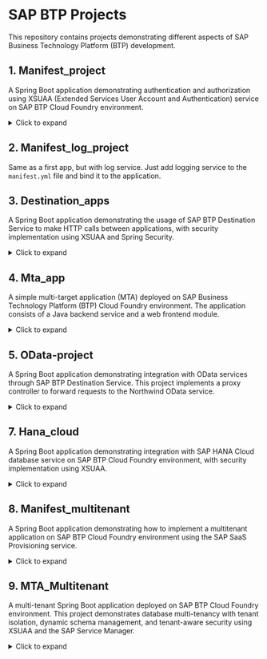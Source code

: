 # SAP BTP Projects

This repository contains projects demonstrating different aspects of SAP Business Technology Platform (BTP) development.

## 1. Manifest_project

A Spring Boot application demonstrating authentication and authorization using XSUAA (Extended Services User Account and Authentication) service on SAP BTP Cloud Foundry environment.

<details>
  <summary>Click to expand</summary>

### Technologies Used

- Java 21
- Spring Boot 3.4.4
- Spring Security
- SAP XSUAA Authentication
- SAP Cloud Platform Cloud Foundry
- Maven

### Project Structure

- `java-tutorial/` - Main application directory
  - `src/` - Source code
  - `web/` - Application router configuration
  - `manifest.yml` - Cloud Foundry deployment descriptor
  - `xs-security.json` - XSUAA service configuration

### How It Works

1. The application implements a simple "Hello World" REST service with OAuth 2.0 authentication
2. Uses XSUAA for authentication and authorization
3. Application Router (web folder) handles user authentication
4. Implements role-based access control using Spring Security
5. Requires "Display" scope for accessing endpoints

### How to Run

> Make sure you are in `java_tutorial` directory

1. Change `url` in `manifest.yml` to yours:
```yml
destinations: >
        [
          {
            "name":"helloworld",
            "url":"<- Change here ->,
            "forwardAuthToken": true
          }
        ]
```
2. Change `redirect-uris` in `xs-security.json` to yours:
```JSON
"oauth2-configuration": {
        "redirect-uris": [
            "<- Change here ->"
    ]
  }
```

3. Build the application:

```bash
mvn clean install
```
4. Install `approuter` package in web directory:

```bash
cd web
npm install @sap/approuter --save
```

5. Deploy to SAP BTP Cloud Foundry:

> Make sure you always run cf push in the folder where the `manifest.yml` file is located.

```bash
cf push
```

6. Create XSUAA service instance:

```bash
cf create-service xsuaa application javauaa -c xs-security.json
```

7. Bind the service:

```bash
cf bind-service helloworld javauaa
cf bind-service web javauaa
```
8. Assign Roles to a User in SAP BTP Cockpit:

9. Access the application through the App Router URL provided after deployment:

### Security

- Authentication is handled by XSUAA service
- Application uses stateless session management
- JWT tokens are used for authorization
- Role templates defined in `xs-security.json`
- Protected endpoints require specific scopes

### Tutorial
<details>
  <summary>Click to Step-by-step tutorial</summary>

1. Create two basic Spring Boot project

2.  Configure Spring Boot

- Edit `pom.xml` to include Spring Boot dependencies

3. Create a Simple Controller

4.  Set Up the Web Frontend

-  Create web directory and initialize npm
```bash

mkdir -p web
cd web
npm init -y
npm install express @sap/approuter

# Create package.json
cat > package.json << EOF
{
  "name": "web",
  "version": "1.0.0",
  "description": "Web frontend for HelloWorld app",
  "main": "index.js",
  "scripts": {
    "start": "node node_modules/@sap/approuter/approuter.js"
  },
  "dependencies": {
    "@sap/approuter": "^10.0.0",
    "express": "^4.17.1"
  }
}
EOF
cd ..
```

5. Configure Security and Routing
Create security configuration with basic scopes, roles and role collections in `xs-security.json`:
> Also you can create role collections in SAP BTP cockpit
```bash
cat > xs-security.json << EOF
{
  "xsappname" : "helloworld",
  "tenant-mode" : "dedicated",
  "scopes": [
    {
      "name": "\$XSAPPNAME.Display",
      "description": "Display content"
    }
  ],
  "role-templates": [
    {
      "name": "Viewer",
      "description": "View content",
      "scope-references": [
        "\$XSAPPNAME.Display"
      ]
    }
  ],
  "role-collections": [
    {
      "name": "Viewer",
      "role-template-references": [
        "\$XSAPPNAME.Viewer"
      ]
    }
  ],
  "oauth2-configuration": {
    "redirect-uris": [
      "https://*.cfapps.us10-001.hana.ondemand.com/**"
    ]
  }
}
EOF
``` 
6.  Configure Routing

```
cat > web/xs-app.json << EOF
{
  "authenticationMethod": "route",
  "routes": [
    {
      "source": "^/helloworld/(.*)$",
      "target": "\$1",
      "destination": "helloworld",
      "authenticationType": "xsuaa",
      "csrfProtection": false
    }
  ]
}
EOF
```

7.  Create Cloud Foundry Deployment Manifest

```bash
cat > manifest.yml << EOF
applications:
  - name: helloworld
    random-route: true
    path: ./target/java-tutorial-0.0.1-SNAPSHOT.jar
    memory: 1024M
    buildpacks:
      - sap_java_buildpack_jakarta
    env:
      TARGET_RUNTIME: tomcat
      JBP_CONFIG_COMPONENTS: "jres: ['com.sap.xs.java.buildpack.jdk.SAPMachineJDK']"
      JBP_CONFIG_SAP_MACHINE_JDK : "{ version: 21.+ }"
    services:
      - javauaa
  - name: web
    random-route: true
    path: web
    memory: 1024M
    env:
      destinations: >
        [
          {
            "name":"helloworld",
            "url":"https://helloworld-reliable-echidna-ln.cfapps.us10-001.hana.ondemand.com/",
            "forwardAuthToken": true
          }
        ]
    services:
      - javauaa
EOF
```

8. Create and bind services

```bash
# Create XSUAA Service
cf create-service xsuaa application javauaa -c xs-security.json
```
9. Build and Deploy
```bash
# Build the Java backend
mvn clean package
# Deploy both applications
cf push
```
10.  Update Destination URL

After deployment, update the destination URL in the manifest.yml file with the actual URL of your helloworld application, then redeploy the web app

11. Access the Application

Access your application at the route displayed in the CF push output.

</details>

</details>

## 2. Manifest_log_project
Same as a first app, but with log service. Just add logging service to the `manifest.yml` file and bind it to the application.
## 3. Destination_apps

A Spring Boot application demonstrating the usage of SAP BTP Destination Service to make HTTP calls between applications, with security implementation using XSUAA and Spring Security.

<details>
  <summary>Click to expand</summary>

### Technologies Used

- Java 21
- Spring Boot 3.4.4
- Spring Security
- SAP Cloud SDK
- SAP BTP Destination Service
- XSUAA Authentication
- Maven

### Project Structure

- `java-tutorial/` - Main application directory (uses XSUAA)
  - `src/` 
    - `MainService.java` - Service for handling destination calls
    - `MainController.java` - Secured REST endpoints
  - `manifest.yml` - Cloud Foundry deployment descriptor
  - `xs-security.json` - XSUAA service configuration

- `example/` - Main application directory (uses Spring Security)
  - `src/` 
    - `MainController.java` - Secured REST endpoints
  - `manifest.yml` - Cloud Foundry deployment descriptor
  - `.env` - stores environmental variables

### Security Implementation

- Uses XSUAA for authentication and authorization
- Spring Security configuration for endpoint protection
- Token-based authentication with JWT
- Secure communication between applications

### How to Run
1. Configure `example/.env` using `example/.env.template`:
```bash
cp .env.example .env
nano .env # or you can use text editor

# After that just set enviromantal variables
```
2. Create required services:
```bash
cf create-service xsuaa application javauaa -c xs-security.json
cf create-service destination lite destination-service
```

3. Configure destination in SAP BTP Cockpit:
   - Name: destination-unsecured-app
   - URL: Your target application URL
   - Authentication: BasicAuthentication (for this example)

4. Build the application(both of them):
```bash
mvn clean install
```

5. Deploy to SAP BTP Cloud Foundry(both of them):
```bash
cf push
```

5. Bind the services:
```bash
cf bind-service helloworld destination-service
cf bind-service helloworld javauaa
```

### Key Features

- Integration with SAP BTP Destination Service
- Secured endpoints using Spring Security and XSUAA
- Support for HTTP destinations
- Automatic handling of destination configurations
- Error handling for destination calls

### Configuration

Example destination configuration in `manifest.yml`:
```yaml
services:
  - destination-service
  - javauaa
env:
  destinations: >
    [
      {
        "name":"helloworld",
        "url":"https://your-app-url",
        "forwardAuthToken": true
      }
    ]
```

To access the application:
1. Assign appropriate roles in SAP BTP Cockpit
2. Use the application router URL
3. Authenticate with your SAP BTP credentials

### Tutorial
<details>
  <summary>Click to expand step-by-step tutorial</summary>


1. Create a two Spring Boot Applications

```bash
mvn archetype:generate \
    -DgroupId=com.example.java.tutorial \
    -DartifactId=helloworld \
    -DarchetypeArtifactId=maven-archetype-quickstart \
    -DarchetypeVersion=1.4 \
    -DinteractiveMode=false

cd helloworld
# do the same, but change name
```
2. Add simple endpoint which returns String in second application
3. Configure Spring Boot Parent and Dependencies

Update your `pom.xml` to include Spring Boot parent and necessary dependencies:

```xml
 
        <!-- SAP Cloud SDK -->
        <dependency>
            <groupId>com.sap.cloud.sdk</groupId>
            <artifactId>sdk-core</artifactId>
            <version>${cloud.sdk.version}</version>
        </dependency>
        
        <!-- XSUAA -->
        <dependency>
            <groupId>com.sap.cloud.security.xsuaa</groupId>
            <artifactId>xsuaa-spring-boot-starter</artifactId>
            <version>2.13.0</version>
        </dependency>
        
 ```

4. Create the Application Structure

```bash
# Create package structure
mkdir -p src/main/java/com/example/java/tutorial
mkdir -p src/main/resources
mkdir -p src/test/resources
mkdir -p web

# Create test properties file
echo "spring.security.user.name=admin" > src/test/resources/application-test.properties
echo "spring.security.user.password=admin" >> src/test/resources/application-test.properties
```

5. Create the DestinationService Class
> You can use this snippet
```java
        HttpDestination destination = DestinationAccessor.getLoader().tryGetDestination(DESTINATION_NAME)
                .get().asHttp();
        HttpClient client = HttpClientAccessor.getHttpClient(destination);
        HttpGet httpGet = new HttpGet(REL_URL);
        HttpResponse httpResponse = null;
        String responseString = "";
        try {
            httpResponse = client.execute(httpGet);
            responseString = IOUtils.toString(httpResponse.getEntity().getContent(), StandardCharsets.UTF_8);
        } catch (IOException e) {
            throw new RuntimeException(e);
        }

        return responseString;
    }
```

6. Create the DestinationController Class
> You can use this snippet
```java
    @GetMapping
    @PreAuthorize("hasRole('Viewer') or hasAuthority('Display')")
    public ResponseEntity<String> readAnotherAppData() {
    // Call the service to fetch data and return the response
    return ResponseEntity.ok(service.getAnotherAppData());
}
```

7. Create the xs-app.json File for App Router
```bash
cat > web/xs-app.json << 'EOF'
{
  "authenticationMethod": "route",
  "routes": [
    {
      "source": "^/helloworld/(.*)$",
      "target": "$1",
      "destination": "helloworld",
      "authenticationType": "xsuaa",
      "csrfProtection": false
    }
  ]
}
EOF
```

8. Set Up the Node.js App Router
```bash
# Navigate to the web directory
cd web

# Initialize package.json
npm init -y

# Install required dependencies
npm install @sap/approuter --save

# Create start script in package.json
cat > package.json << 'EOF'
{
  "name": "approuter",
  "version": "1.0.0",
  "description": "App Router for SAP BTP Application",
  "main": "index.js",
  "scripts": {
    "start": "node node_modules/@sap/approuter/approuter.js"
  },
  "dependencies": {
    "@sap/approuter": "^11.0.0"
  }
}
EOF

# Return to the project root
cd ..
```

9. Create SAP BTP Deployment Files

- Create manifest.yml
-  Create XSUAA service configuration

10. Build and Deploy the Application

```bash
# Build the Java application
mvn clean package
# Create XSUAA service
cf create-service xsuaa application xsuaa-service -c xs-security.json

# Deploy the applications
cf push
```
</details>
</details>

## 4. Mta_app

A simple multi-target application (MTA) deployed on SAP Business Technology Platform (BTP) Cloud Foundry environment. The application consists of a Java backend service and a web frontend module.

<details>
  <summary>Click to expand</summary>


### Project Structure

```
java-tutorial/
├── web/                  # Web frontend module
│   ├── xs-app.json      # Application router configuration
│   └── ...
├── src/                  # Java backend sources
├── mta.yaml             # MTA deployment descriptor
├── xs-security.json     # Security configuration
└── manifest.yml         # Cloud Foundry manifest
```

### Components

- **Java Backend Module (helloworld)**
  - Built with Java and Tomcat
  - Uses SAP Java Buildpack Jakarta
  - JDK Version: 21+
  - Memory allocation: 1024MB

- **Web Frontend Module (web)**
  - Application Router
  - Handles authentication and routing
  - Routes requests to the Java backend

### Prerequisites

1. SAP BTP Cloud Foundry Environment account
2. Cloud Foundry CLI installed
3. MultiApps CF CLI Plugin installed
4. Java JDK 21 or higher
5. Maven
6. Node.js and npm

### Required Services

- XSUAA Service (Authentication & Authorization)
- Application Logging Service

### Configuration

#### Security
The application uses XSUAA for authentication with the following configuration:
- Application name: helloworld
- Tenant mode: dedicated
- Scope: $XSAPPNAME.Display
- Role: Viewer


### Building and Deployment
1. Change routing url:
```yml
properties:
          name: helloworld
          url: <- Change here ->
          forwardAuthToken: true
```
2. Build the MTA archive:
```bash
mbt build
```

3. Deploy to Cloud Foundry:
```bash
cf deploy mta_archives/helloworld-app_0.0.1.mtar
```

### Troubleshooting

If you encounter deployment issues:

1. Check the application logs:
```bash
cf logs helloworld --recent
```

2. Verify service bindings:
```bash
cf services
```

3. Ensure all required services are created and bound:
```bash
cf create-service xsuaa application javauaa
cf create-service application-logs lite app-logging-service
```

### Tutorial
<details>
  <summary>Click to expand step-by-step tutorial</summary>

1. Copy first project 
```bash
cp -r 1.Manifest_project/java-tutorial 4.Mta_app/java-tutorial
```
2. Create mta.yaml
> This file describes deployment of app and all used applications, services


3. Deploy to SAP BTP platform
```bash
mbt build -t gen --mtar mta.mtar
cf deploy gen/mta.mtar --abort-on-error --delete-services
# flag --abort-on-error stoped application deployment if any error occured
# flag --delete-service deletes all services and creates new ones 
```

The application will be accessible at: `https://<app-host>.cfapps.eu10.hana.ondemand.com/helloworld/`

</details>
</details>

## 5. OData-project
A Spring Boot application demonstrating integration with OData services through SAP BTP Destination Service. This project implements a proxy controller to forward requests to the Northwind OData service.

<details>
  <summary>Click to expand</summary>

### Technologies Used

- Java 21
- Spring Boot 3.4.4
- SAP Cloud SDK
- SAP BTP Destination Service
- OData V4
- Lombok
- Maven

### Project Structure

- `odata-explore/` - Main application directory
  - `src/main/java/com/example/odata_explore/`
    - `ProxyController.java` - REST controller handling incoming requests
    - `DestinationService.java` - Service managing destination connections
  - `manifest.yml` - Cloud Foundry deployment descriptor

### Components

#### ProxyController
- Handles all incoming HTTP GET requests
- Forwards requests to the configured OData service
- Supports query parameters

#### DestinationService
- Manages connection to Northwind OData service
- Handles request transformation and routing
- Implements error handling

### Configuration

1. Configure Destination in SAP BTP Cockpit:
   - Name: `Northwind`
   - URL: OData service URL
   - Authentication: NoAuthentication
   - ProxyType: Internet

2. Required services:
```yaml
services:
  - destination-service
```

### How to run 
1. Create destination service:
```bash
cf create-service destination lite destination-service
```
2. Configure Northwind destination in SAP BTP Cockpit
3. Build the application
```bash
mvn clean install
```
4. Deploy to Cloud Foundry
```bash
cf push
```
5. Bind the service:
```bash
cf bind-service odata-explore destination-service
```
### Usage Example
Access OData endpoints through the proxy:
1. Get all Categories:
```http
https://<-your adress->/Categories
```

2. Get specific Product:
```http
https://<-your adress->/Products(1)
```
3. Query with filters
```http
https://<-your adress->/Products?$filter=Price gt 20
```

### Tutorial
<details>
  <summary>Click to expand step-by-step tutorial</summary>

1. Create Spring Boot project

```bash
mkdir odata-explore
cd odata-explore
```

Generate a Spring Boot project using Spring Initialzr:

```bash
curl https://start.spring.io/starter.tgz -d type=maven-project \
-d language=java -d bootVersion=3.2.0 -d baseDir=. \
-d groupId=com.example.odata.explore -d artifactId=odata-explore \
-d name=odata-explore -d packageName=com.example.odata.explore \
-d dependencies=web,lombok -d javaVersion=21 | tar -xzvf -
```

2. Create service interface

Create directory structure:

```bash
mkdir -p src/main/java/com/example/odata/explore/service
```

Create `src/main/java/com/example/odata/explore/service/DestinationService.java`:

```java
public interface DestinationService {
    String getData(HttpServletRequest request, Map<String, String> allParams);
}
```

3. Create controller

Create directory:

```bash
mkdir -p src/main/java/com/example/odata/explore/controller
```

Create `src/main/java/com/example/odata/explore/controller/ProxyController.java`:

```java

    @GetMapping("/**")
    public ResponseEntity<String> getData(HttpServletRequest request, @RequestParam Map<String, String> allParams) {
        return ResponseEntity.ok(destinationService.getData(request, allParams));
    }
}
```

4. Implement service class

Create a service implementation class (you'll need to implement the `getData` method based on your specific requirements):

```bash
touch src/main/java/com/example/odata/explore/service/DestinationServiceImpl.java
```

5. Update pom.xml

Add SAP Cloud SDK dependencies to your `pom.xml`:

```bash
# Edit pom.xml to add SAP Cloud SDK dependencies for connectivity
```

6. Create Cloud Foundry manifest

Create `manifest.yaml` in the root directory:

```yaml
applications:
  - name: o-data-app
    random-route: true
    path: ./target/odata-explore-0.0.1-SNAPSHOT.jar
    memory: 1024M
    buildpacks:
      - sap_java_buildpack_jakarta
    env:
      TARGET_RUNTIME: tomcat
      JBP_CONFIG_COMPONENTS: "jres: ['com.sap.xs.java.buildpack.jdk.SAPMachineJDK']"
      JBP_CONFIG_SAP_MACHINE_JDK : "{ version: 21.+ }"
    services:
      - app-logging-service
      - destination-service
```

7. Build the application

```bash
mvn clean package
```

8. Create services and deploy to SAP BTP platform

```bash
# Create required services
cf create-service application-logs lite app-logging-service
cf create-service destination lite destination-service

# Bind the services to the application
cf bind-service o-data-app app-logging-service
cf bind-service o-data-app destination-service

# Deploy the application
cf push
```

9. Access the application

Once deployed, the application will proxy requests to OData services configured in your SAP BTP destinations.

Access via: `https://<your-app-url>/<destination-path>`

</details>

</details>

## 7. Hana_cloud
A Spring Boot application demonstrating integration with SAP HANA Cloud database service on SAP BTP Cloud Foundry environment, with security implementation using XSUAA.

<details>
  <summary>Click to expand</summary>

### Technologies Used

- Java 21
- Spring Boot 3.4.4
- Spring Security
- SAP HANA Cloud
- XSUAA Authentication
- SAP Java Buildpack Jakarta
- Maven

### Project Structure

- `java-tutorial/` - Main application directory
  - `src/` - Source code
  - `web/` - Application router configuration
  - `mta.yaml` - MTA deployment descriptor
  - `xs-security.json` - Security configuration

### Components

- **Java Backend Module (helloworld)**
  - Built with Java and Tomcat
  - Connects to HANA Cloud database
  - Protected by XSUAA authentication

- **Web Frontend Module (web)**
  - Application Router
  - Handles authentication and routing
  - Routes requests to the Java backend

### Required Services

- HANA Cloud (Trial) Service
- XSUAA Service (Authentication)
- Application Logging Service

### Configuration

The application is configured in [`mta.yaml`](7.Hana_cloud/java-tutorial/mta.yaml) with the following services:

```yaml
resources:
  - name: hana-db
    type: org.cloudfoundry.managed-service
    parameters:
      service: hana-cloud-trial
      service-plan: hana
      service-name: hana-db
```

### Building and Deployment
1. Create required services:

Create SAP HANA Cloud instance in SAP BTP Cloud foundry
> Make sure that you a making Hana instance in BTP CF environment
```bash
cf create-service xsuaa application javauaa
cf create-service application-logs lite app-logging-service
```
2. Change routing url in `mta.yaml`:
```bash
properties:
  name: helloworld
  url: <- Change to your application URL ->
  forwardAuthToken: true
```

3. Build the MTA archive:
```bash
mbt build
```
4. Build the MTA archive:
```bash
cf deploy mta_archives/helloworld-app_0.0.1.mtar
```

### Security

- Authentication handled by XSUAA service
- Application uses stateless session management
- Protected endpoints require specific scopes
- Role-based access control configured in `mta.yaml`

### Tutorial
<details>
  <summary>Click to expand step-by-step tutorial</summary>

1. Prepare your SAP BTP environment
> Subscribe Hana service instance and create database

2. Create a new Spring Boot project

```bash
mkdir java-tutorial
cd java-tutorial
```

3. Initialize Maven project

Create a basic Maven project structure or use Spring Initializr:

```bash
mvn archetype:generate -DgroupId=com.example.java.tutorial \
  -DartifactId=java-tutorial \
  -DarchetypeArtifactId=maven-archetype-quickstart \
  -DarchetypeVersion=1.4 \
  -DinteractiveMode=false
```

4. Set up project dependencies

Update `pom.xml` to include Spring Boot, JPA, Lombok, and other dependencies:

```bash
# Navigate to the project directory
cd java-tutorial

# Update pom.xml with required dependencies:
# - spring-boot-starter-web
# - spring-boot-starter-data-jpa
# - lombok
# - h2 (for development)
```

5. Create the model class

```bash
mkdir -p src/main/java/com/example/java/tutorial/model
```

Create `Book.java` in the model package with appropriate fields (id, title, author, etc.)

6. Create the repository interface

```bash
mkdir -p src/main/java/com/example/java/tutorial/repository
```

Create `BookRepository.java` extending JpaRepository

7. Create the exception classes

```bash
mkdir -p src/main/java/com/example/java/tutorial/exception
```

Create `ResourceNotFoundException.java` to handle cases when books aren't found

8. Create the service layer

```bash
mkdir -p src/main/java/com/example/java/tutorial/service
```

Create `BookService.java` interface and `BookServiceImpl.java` implementation

9. Create the controller layer

```bash
mkdir -p src/main/java/com/example/java/tutorial/controller
```

Create `BookController.java` with REST endpoints:
- GET /books - Get all books
- GET /books/{id} - Get book by ID
- POST /books - Create a new book
- DELETE /books/{id} - Delete a book by ID

10. Configure application properties

Create appropriate application properties files:

```bash
mkdir -p src/main/resources
touch src/main/resources/application.properties
touch src/main/resources/application-cf.properties
```

Edit `application-cf.properties` with HANA database configuration for cloud deployment

11. Set up SAP Cloud Platform configuration

```bash
mkdir -p web
```

Create `xs-app.json` in the web directory to configure routes for SAP Cloud Platform deployment

12. Create mta.yaml

13. Deploy to SAP BTP platform
```bash
mbt build -t gen --mtar mta.mtar
cf deploy gen/mta.mtar --abort-on-error --delete-services
# flag --abort-on-error stoped application deployment if any error occurred
# flag --delete-service deletes all services and creates new ones 
```

</details>

</details>

## 8. Manifest_multitenant
A Spring Boot application demonstrating how to implement a multitenant application on SAP BTP Cloud Foundry environment using the SAP SaaS Provisioning service.

<details>
  <summary>Click to expand</summary>

### Technologies Used

- Java 21
- Spring Boot 3.4.4
- Spring Security
- SAP XSUAA Authentication (Multitenant)
- SAP SaaS Provisioning Service
- SAP BTP Application Router
- Maven

### Project Structure

- `java-tutorial/` - Main application directory
  - `src/` - Source code
    - `TenantProvisioningController.java` - Handles tenant subscription/unsubscription
    - `WebSecurityConfig.java` - Security configuration with tenant-aware settings
    - `MainController.java` - Main endpoint displaying tenant information
  - `web/` - Application router configuration
    - `xs-app.json` - Routing configuration with tenant-specific routes
  - `manifest.yml` - Cloud Foundry deployment descriptor
  - `xs-security.json` - XSUAA security configuration
  - `saas-config.json` - SaaS provisioning configuration

### Key Features

- Multi-tenancy support with tenant isolation
- Tenant subscription/unsubscription callbacks
- Dynamic tenant URL generation
- Tenant-aware security configuration
- Subscription management API

### Security Implementation

The application uses a shared tenant mode in XSUAA with:
- Custom scopes for tenant management
- Tenant-specific authentication
- Callback endpoints for tenant provisioning
- Special role for subscription management

### How It Works

1. Tenant subscribes to the application via the SAP BTP Cockpit
2. Subscription request triggers callback to `/callback/v1.0/tenants/{tenantId}`
3. Application registers the tenant and returns a tenant-specific URL
4. Tenants access the application through their subdomain URL
5. Security context includes tenant information for data isolation
6. Each tenant has its own JWT token with tenant-specific scopes

### How to Run

1. Create required services:
```bash
cf create-service saas-registry application helloworld-registry -c saas-config.json
cf create-service xsuaa application javauaa -c xs-security.json
cf create-service application-logs lite app-logging-service
```

2. Update URLs in configuration files:
 - Change `TENANT_HOST_PATTERN` in `manifest.yml`
 - Update `BASE_DOMAIN` in `TentantProvisioningController.java`
 - Adjust `appUrls.onSubscription` in `saas-config.java`

3. Build the application:
```bash
mvn clean install
```
4. Install the approuter:
```bash
cd web
npm install @sap/approuter --save
```
5. Deploy to Cloud Foundry:
```bash
cf push
```
6. Make the application available for subscription:
```bash
cf update-service helloworld-registry -c saas-config.json
```

7. Create a route for the consumer subaccount
```bash
cf map-route <- xsuaa-app -> cfapps.eu10.hana.ondemand.com --hostname <- customer subdomain- >-<- app-name ->
# In my case:
cf map-route web cfapps.us10-001.hana.ondemand.com --hostname customer-hosw9v1y-web  

```

8. Restage app
```bash
cf restage <- app name ->
```
8. Subscribe a tenant to your application
- Go to the subaccount that will subscribe to the app
- Navigate to Service Marketplace
- Find your application (Hello World App)
- Create a subscription


### Tenant-specific URLs
After subscription, tenants access the application through:
```http
https://{tenant-subdomain}.{base-domain}/helloworld
```
### Multitenant Configuration
The `xs-security.json` is configured with:
```json
"tenant-mode": "shared"
```
And includes special scopes for tenant onboarding:

```json
{
  "name": "$XSAPPNAME.Callback",
  "grant-as-authority-to-apps": [
    "$XSAPPNAME(application,sap-provisioning,tenant-onboarding)"
  ]
}
```
### Tutorial
<details>
  <summary>Click to expand step-by-step tutorial</summary>

1. Create Spring Boot Project

```bash
mvn archetype:generate -DgroupId=com.leverx.imwrdo -DartifactId=helloworld -DarchetypeArtifactId=maven-archetype-quickstart -DarchetypeVersion=1.4 -DinteractiveMode=false
```

Or use Spring Initializer:

2. Configure Dependencies

Update `pom.xml` with the following dependencies:
- Spring Boot Starter Web and Actuator
- SAP XSUAA Spring Boot Starter
- SAP Spring Security
- Lombok
- Spring Data JPA
- SAP HANA JDBC Driver
- Liquibase HANA DB Extension
- SAP Cloud Instance Manager Client
- SAP Cloud SDK

3. Create Application Structure

Create the following package structure:
```
src/main/java/com/leverx/imwrdo/helloworld/
├── config/           # Configuration classes
├── controller/       # REST controllers
├── model/            # Entity classes
├── repository/       # Data repositories
├── service/          # Business logic services
│   └── tenant/       # Tenant-related services
└── HelloworldApplication.java
```
4. Create Data Model

Create entity classes in the `model` package with JPA annotations.
5. Create service manager configuration
> It will be used for Hana-schema instances creation

6.  Create Tenant Management Classes

- Create `LiquibaseService`  for tenant schema management
- Create `TenantDBContainerService`  for DB containers management
- Create `TenantDataSourceService`  for dynamic DataSource switching for appropriate tenants
- Create tenant resolver classes to identify tenants from requests

7.  Configure Liquibase

Create Liquibase changelog files in `src/main/resources/db/changelog/`

8. Set Up SAP BTP Configuration

1. Create `manifest.yml` file for Cloud Foundry deployment with:
    - Application name, memory, routes
    - Environment variables including `TENANT_HOST_PATTERN`
    - Service bindings to UAA and API services

9.  Configure SAP BTP Security

1. Create XSUAA service instance
2. Configure Spring Security to use XSUAA

10. Build the Application

```bash
mvn clean package
```

11. Deploy to SAP BTP

```bash
cf push -f manifest.yml
```

12. Register the Application for Multi-Tenancy

```bash
cf create-service saas-registry application -c '{"xsappname":"<xsapp-name>", "appName":"<app-name>", "displayName":"<display-name>", "description":"<description>", "category":"<category>"}'
cf bind-service helloworld <saas-registry-service-name>
cf restart helloworld
```

13. Subscribe Tenants

Tenants can now subscribe to your application through the SAP BTP Cockpit.
The application uses the `TENANT_HOST_PATTERN` to identify tenants from the request URL and create tenant-specific database schemas using the `LiquibaseService`.

</details>  


</details>


## 9. MTA_Multitenant
A multi-tenant Spring Boot application deployed on SAP BTP Cloud Foundry environment. This project demonstrates database multi-tenancy with tenant isolation, dynamic schema management, and tenant-aware security using XSUAA and the SAP Service Manager.
<details>
  <summary>Click to expand</summary>


### Technologies Used

- Java 21
- Spring Boot 3.4.4
- Spring Security
- SAP XSUAA Authentication (Multitenant)
- SAP Service Manager Client
- SAP SaaS Provisioning Service
- Liquibase for database migrations
- Maven

### Project Structure

- `helloworld/` - Main application directory
  - `src/` - Source code
    - `controller/` - REST controllers for handling API requests
    - `service/` - Business logic for tenant and book management
    - `repository/` - Data access layer
    - `config/` - Security and application configuration
    - `util/` - Utility classes for tenant schema management
  - `pom.xml` - Maven build configuration
- `web/` - Application router configuration
  - `xs-app.json` - Routing configuration with tenant-specific routes
- `mta.yaml` - Multi-target application deployment descriptor
- `service-config/` - Folder with Service configuration

### Key Features

- **Multi-Tenancy**: Each tenant has its own isolated database schema.
- **Dynamic Schema Management**: Tenant schemas are created and managed dynamically using Liquibase.
- **Tenant Subscription Management**: Handles tenant subscription and unsubscription events via SaaS Provisioning Service.
- **Tenant-Aware Security**: Implements tenant-specific authentication and authorization using XSUAA.
- **RESTful APIs**: Provides endpoints for managing books and tenant-specific data.

### How It Works

1. **Tenant Subscription**:
   - A tenant subscribes to the application via SAP BTP Cockpit.
   - The application creates a database service instance for the tenant using Service Manager
   - A schema is created and initialized with Liquibase migrations
   - A dedicated data source is created for the tenant
2. **Request Processing**
   - When a request arrives, the tenant ID is extracted from the JWT token
   - The ``MultitenantDataSourceRouter`` routes to the corresponding tenant data source

3. **Tenant Isolation**:
   - Each tenant's data is stored in a separate schema.
   - The application dynamically switches schemas based on the tenant context.
   - Hibernate connects to the tenant-specific schema
   - Data operations are isolated to the tenant's schema

4. **Security**:
   - Authentication and authorization are handled by XSUAA in shared tenant mode.
   - JWT tokens include tenant-specific scopes for secure access.

### How to Run

1. Build archive:
  ```bash
   mbt build
   ```
2. Deploy project:
  ```bash
   cf deploy mta_archives/helloworld-app_0.0.1.mtar
   ```
3. Subscribe a Tenant

  - Navigate to the Service Marketplace in the subscribing subaccount
  - Find the application and create a subscription

4. Create a route for the consumer subaccount
```bash
cf map-route <- app-router-app -> cfapps.eu10.hana.ondemand.com --hostname <- customer subdomain- >-<- app-router-app ->
# In my case:
cf map-route web cfapps.us10-001.hana.ondemand.com --hostname customer-hosw9v1y-web  
```

5. Restage app
```bash
cf restage <- app name ->
```

</details>